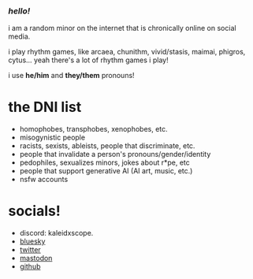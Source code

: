 ### *hello!*
i am a random minor on the internet that is chronically online on social media.

i play rhythm games, like arcaea, chunithm, vivid/stasis, maimai, phigros, cytus... yeah there's a lot of rhythm games i play!

i use **he/him** and **they/them** pronouns!

# the DNI list
- homophobes, transphobes, xenophobes, etc.
- misogynistic people
- racists, sexists, ableists, people that discriminate, etc.
- people that invalidate a person's pronouns/gender/identity
- pedophiles, sexualizes minors, jokes about r*pe, etc
- people that support generative AI (AI art, music, etc.)
- nsfw accounts


# socials!
- discord: kaleidxscope.
- [bluesky](https://bsky.app/profile/unauthparadox.xyz)
- [twitter](https://twitter.com/chunixverse)
- <a rel="me" href="https://mas.to/@unauthparadox">mastodon</a>
- [github](https://github.com/unauthparadox)
